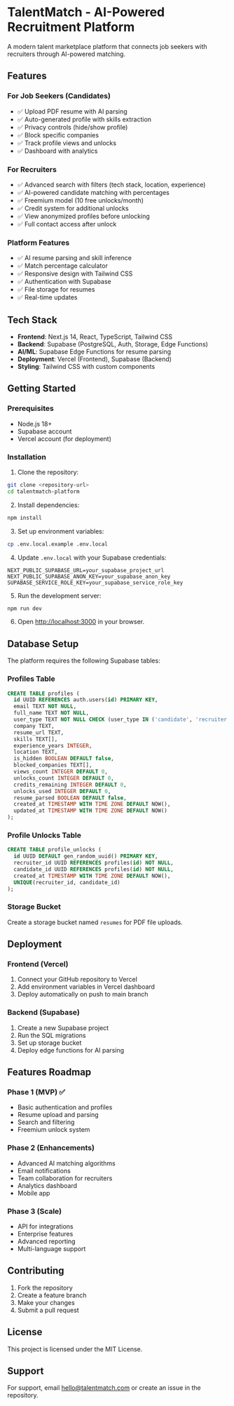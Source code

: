 # TalentMatch - AI-Powered Recruitment Platform

A modern talent marketplace platform that connects job seekers with recruiters through AI-powered matching.

## Features

### For Job Seekers (Candidates)
- ✅ Upload PDF resume with AI parsing
- ✅ Auto-generated profile with skills extraction
- ✅ Privacy controls (hide/show profile)
- ✅ Block specific companies
- ✅ Track profile views and unlocks
- ✅ Dashboard with analytics

### For Recruiters
- ✅ Advanced search with filters (tech stack, location, experience)
- ✅ AI-powered candidate matching with percentages
- ✅ Freemium model (10 free unlocks/month)
- ✅ Credit system for additional unlocks
- ✅ View anonymized profiles before unlocking
- ✅ Full contact access after unlock

### Platform Features
- ✅ AI resume parsing and skill inference
- ✅ Match percentage calculator
- ✅ Responsive design with Tailwind CSS
- ✅ Authentication with Supabase
- ✅ File storage for resumes
- ✅ Real-time updates

## Tech Stack

- **Frontend**: Next.js 14, React, TypeScript, Tailwind CSS
- **Backend**: Supabase (PostgreSQL, Auth, Storage, Edge Functions)
- **AI/ML**: Supabase Edge Functions for resume parsing
- **Deployment**: Vercel (Frontend), Supabase (Backend)
- **Styling**: Tailwind CSS with custom components

## Getting Started

### Prerequisites
- Node.js 18+ 
- Supabase account
- Vercel account (for deployment)

### Installation

1. Clone the repository:
```bash
git clone <repository-url>
cd talentmatch-platform
```

2. Install dependencies:
```bash
npm install
```

3. Set up environment variables:
```bash
cp .env.local.example .env.local
```

4. Update `.env.local` with your Supabase credentials:
```env
NEXT_PUBLIC_SUPABASE_URL=your_supabase_project_url
NEXT_PUBLIC_SUPABASE_ANON_KEY=your_supabase_anon_key
SUPABASE_SERVICE_ROLE_KEY=your_supabase_service_role_key
```

5. Run the development server:
```bash
npm run dev
```

6. Open [http://localhost:3000](http://localhost:3000) in your browser.

## Database Setup

The platform requires the following Supabase tables:

### Profiles Table
```sql
CREATE TABLE profiles (
  id UUID REFERENCES auth.users(id) PRIMARY KEY,
  email TEXT NOT NULL,
  full_name TEXT NOT NULL,
  user_type TEXT NOT NULL CHECK (user_type IN ('candidate', 'recruiter')),
  company TEXT,
  resume_url TEXT,
  skills TEXT[],
  experience_years INTEGER,
  location TEXT,
  is_hidden BOOLEAN DEFAULT false,
  blocked_companies TEXT[],
  views_count INTEGER DEFAULT 0,
  unlocks_count INTEGER DEFAULT 0,
  credits_remaining INTEGER DEFAULT 0,
  unlocks_used INTEGER DEFAULT 0,
  resume_parsed BOOLEAN DEFAULT false,
  created_at TIMESTAMP WITH TIME ZONE DEFAULT NOW(),
  updated_at TIMESTAMP WITH TIME ZONE DEFAULT NOW()
);
```

### Profile Unlocks Table
```sql
CREATE TABLE profile_unlocks (
  id UUID DEFAULT gen_random_uuid() PRIMARY KEY,
  recruiter_id UUID REFERENCES profiles(id) NOT NULL,
  candidate_id UUID REFERENCES profiles(id) NOT NULL,
  created_at TIMESTAMP WITH TIME ZONE DEFAULT NOW(),
  UNIQUE(recruiter_id, candidate_id)
);
```

### Storage Bucket
Create a storage bucket named `resumes` for PDF file uploads.

## Deployment

### Frontend (Vercel)
1. Connect your GitHub repository to Vercel
2. Add environment variables in Vercel dashboard
3. Deploy automatically on push to main branch

### Backend (Supabase)
1. Create a new Supabase project
2. Run the SQL migrations
3. Set up storage bucket
4. Deploy edge functions for AI parsing

## Features Roadmap

### Phase 1 (MVP) ✅
- Basic authentication and profiles
- Resume upload and parsing
- Search and filtering
- Freemium unlock system

### Phase 2 (Enhancements)
- Advanced AI matching algorithms
- Email notifications
- Team collaboration for recruiters
- Analytics dashboard
- Mobile app

### Phase 3 (Scale)
- API for integrations
- Enterprise features
- Advanced reporting
- Multi-language support

## Contributing

1. Fork the repository
2. Create a feature branch
3. Make your changes
4. Submit a pull request

## License

This project is licensed under the MIT License.

## Support

For support, email hello@talentmatch.com or create an issue in the repository.